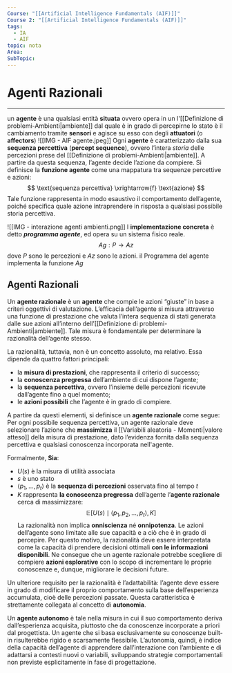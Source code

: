 ```yaml
---
Course: "[[Artificial Intelligence Fundamentals (AIF)]]"
Course 2: "[[Artificial Intelligence Fundamentals (AIF)]]"
tags:
  - IA
  - AIF
topic: nota
Area: 
SubTopic:
---
```


# Agenti Razionali
---
un __agente__ è una qualsiasi entità **situata** ovvero opera in un l'[[Definizione di problemi-Ambienti|ambiente]] dal quale è in grado di percepirne lo stato è il cambiamento tramite **sensori** e agisce su esso con degli **attuatori** (o **affectors**)
![[IMG - AIF agente.jpeg]]
 Ogni **agente** è caratterizzato dalla sua __sequenza percettiva__ (__percept sequence__), ovvero l’intera *storia* delle percezioni prese del [[Definizione di problemi-Ambienti|ambiente]]. A partire da questa sequenza, l’agente decide l’azione da compiere. Si definisce la __funzione agente__ come una mappatura tra sequenze percettive e azioni:$$
\text{sequenza percettiva} \xrightarrow{f} \text{azione}
$$Tale funzione rappresenta in modo esaustivo il comportamento dell’agente, poiché specifica quale azione intraprendere in risposta a qualsiasi possibile storia percettiva. 

![[IMG - interazione agenti ambienti.png]]
l **implementazione concreta** è detto ___programma agente___, ed opera su un sistema fisico reale. 
$$Ag: P \rightarrow Az$$
dove $P$ sono le percezioni e $Az$ sono le azioni. il Programma del agente implementa la funzione $Ag$





## Agenti Razionali 
Un __agente razionale__ è un __agente__ che compie le azioni “giuste” in base a criteri oggettivi di valutazione. L’efficacia dell’agente si misura attraverso una funzione di prestazione che valuta l’intera sequenza di stati generata dalle sue azioni all’interno dell’[[Definizione di problemi-Ambienti|ambiente]]. Tale misura è fondamentale per determinare la razionalità dell’agente stesso.

La razionalità, tuttavia, non è un concetto assoluto, ma relativo. Essa dipende da quattro fattori principali:
- la **misura di prestazioni**, che rappresenta il criterio di successo;
- la **conoscenza pregressa** dell’ambiente di cui dispone l’agente;
- la **sequenza percettiva**, ovvero l’insieme delle percezioni ricevute dall’agente fino a quel momento;
- le **azioni possibili** che l’agente è in grado di compiere.

A partire da questi elementi, si definisce un **agente razionale** come segue: 
Per ogni possibile sequenza percettiva, un agente razionale deve selezionare l’azione che **massimizza** il [[Variabili aleatoria - Momenti|valore atteso]] della misura di prestazione, dato l’evidenza fornita dalla sequenza percettiva e qualsiasi conoscenza incorporata nell'agente.

Formalmente, 
__Sia__: 
- $U(s)$ è la misura di utilità associata
- $s$ è uno stato
- $\langle p_1, \dots, p_t \rangle$ è la __sequenza di percezioni__ osservata fino al tempo $t$  
- $K$ rappresenta __la conoscenza pregressa__ dell’agente 
l’__agente razionale__ cerca di massimizzare:$$
\mathbb{E}\left[ U(s) \mid \langle p_1, p_2, \dots, p_t \rangle, K \right]
$$
La razionalità non implica __onniscienza__ né __onnipotenza__. 
Le azioni dell’agente sono limitate alle sue capacità e a ciò che è in grado di percepire. Per questo motivo, la razionalità deve essere interpretata come la capacità di prendere decisioni ottimali **con le informazioni disponibili**. Ne consegue che un agente razionale potrebbe scegliere di compiere **azioni esplorative** con lo scopo di incrementare le proprie conoscenze e, dunque, migliorare le decisioni future.

Un ulteriore requisito per la razionalità è l’adattabilità: l’agente deve essere in grado di modificare il proprio comportamento sulla base dell’esperienza accumulata, cioè delle percezioni passate. Questa caratteristica è strettamente collegata al concetto di **autonomia**.

Un **agente autonomo** è tale nella misura in cui il suo comportamento deriva dall’esperienza acquisita, piuttosto che da conoscenze incorporate a priori dal progettista. Un agente che si basa esclusivamente su conoscenze built-in risulterebbe rigido e scarsamente flessibile. L’autonomia, quindi, è indice della capacità dell’agente di apprendere dall’interazione con l’ambiente e di adattarsi a contesti nuovi o variabili, sviluppando strategie comportamentali non previste esplicitamente in fase di progettazione.

